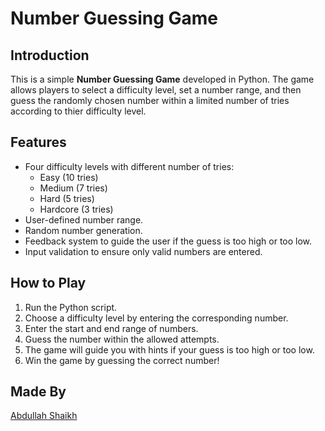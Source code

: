 # Number Guessing Game

## Introduction
This is a simple **Number Guessing Game** developed in Python. The game allows players to select a difficulty level, set a number range, and then guess the randomly chosen number within a limited number of tries according to thier difficulty level.

## Features
- Four difficulty levels with different number of tries:
  - Easy (10 tries)
  - Medium (7 tries)
  - Hard (5 tries)
  - Hardcore (3 tries)
- User-defined number range.
- Random number generation.
- Feedback system to guide the user if the guess is too high or too low.
- Input validation to ensure only valid numbers are entered.

## How to Play
1. Run the Python script.
2. Choose a difficulty level by entering the corresponding number.
3. Enter the start and end range of numbers.
4. Guess the number within the allowed attempts.
5. The game will guide you with hints if your guess is too high or too low.
6. Win the game by guessing the correct number!

## Made By
[Abdullah Shaikh](https://www.linkedin.com/in/abdullah-shaikh-29699b302/)